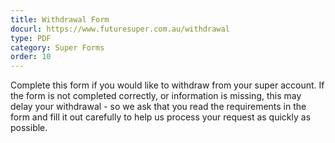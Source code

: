 ```yaml
---
title: Withdrawal Form
docurl: https://www.futuresuper.com.au/withdrawal
type: PDF
category: Super Forms
order: 10
---
```


Complete this form if you would like to withdraw from your super account. If the form is not completed correctly, or information is missing, this may delay your withdrawal - so we ask that you read the requirements in the form and fill it out carefully to help us process your request as quickly as possible.